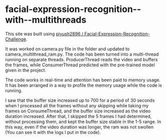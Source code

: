 # facial-expression-recognition--with--multithreads

This site was built using [piyush2896
/
Facial-Expression-Recognition-Challenge](https://github.com/piyush2896/Facial-Expression-Recognition-Challenge).

It was worked on camera.py file in the folder and updated to camera_multithread_ram.py. The code has been turned into a multi-thread running on separate threads. ProducerThread reads the video and buffers the frames, while ConsumerThread predicted with the pre-trained model given in the project.

The code works in real-time and attention has been paid to memory usage. It has been arranged in a way to profile the memory usage while the code is running.

I saw that the buffer size increased up to 700 for a period of 30 seconds when I processed all the frames without any skipping while taking my frames on ConsumeThread, and the buffer size increased as the video duration increased. After that, I skipped the 5 frames I had determined, without processing them, and kept the buffer size stable in the 1-5 range. In this way, even if the video duration was longer, the ram was not swollen (You can see it with the logs I put in the code).



